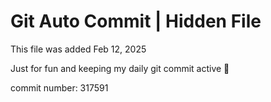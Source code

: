 # Git Auto Commit | Hidden File

This file was added Feb 12, 2025

Just for fun and keeping my daily git commit active 🤪

commit number: 317591
